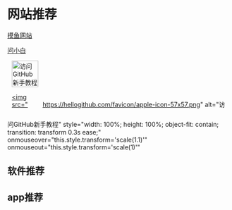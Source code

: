 # 网站推荐

[摸鱼网站](https://poki.com/zh)

[问小白](https://www.wenxiaobai.com/)

<!-- 第一个图标 -->
<a 
  href="https://hellogithub.com/" 
  target="_blank" 
  style="display: inline-block; width: 60px; height: 60px; margin: 0 10px; position: relative;" 
  title="访问GitHub新手教程">
  <img 
    src="https://hellogithub.com/favicon/apple-icon-57x57.png" 
    alt="访问GitHub新手教程" 
    style="width: 100%; height: 100%; object-fit: contain; transition: transform 0.3s ease;" 
    onmouseover="this.style.transform='scale(1.1)'" 
    onmouseout="this.style.transform='scale(1)'">
</a>

<!-- 第二个图标（和第一个结构完全一致，仅重复实现并排） -->
<a 
  href="https://hellogithub.com/" 
  target="_blank" 
  style="display: inline-block; width: 60px; height: 60px; margin: 0 10px; position: relative;" 
  title="访问GitHub新手教程">
  <img 
    src="https://hellogithub.com/favicon/apple-icon-57x57.png" 
    alt="访问GitHub新手教程" 
    style="width: 100%; height: 100%; object-fit: contain; transition: transform 0.3s ease;" 
    onmouseover="this.style.transform='scale(1.1)'" 
    onmouseout="this.style.transform='scale(1)'"
  >
</a>

## 软件推荐





## app推荐
